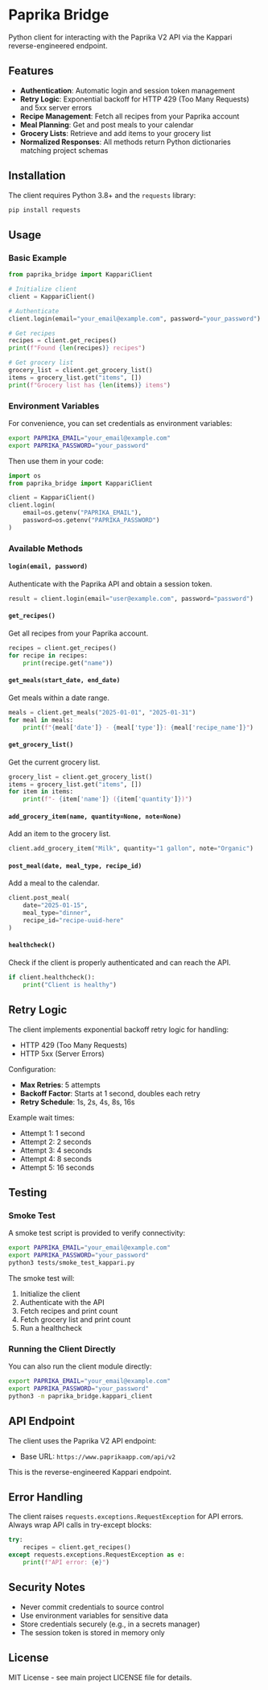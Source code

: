 # Paprika Bridge

Python client for interacting with the Paprika V2 API via the Kappari reverse-engineered endpoint.

## Features

- **Authentication**: Automatic login and session token management
- **Retry Logic**: Exponential backoff for HTTP 429 (Too Many Requests) and 5xx server errors
- **Recipe Management**: Fetch all recipes from your Paprika account
- **Meal Planning**: Get and post meals to your calendar
- **Grocery Lists**: Retrieve and add items to your grocery list
- **Normalized Responses**: All methods return Python dictionaries matching project schemas

## Installation

The client requires Python 3.8+ and the `requests` library:

```bash
pip install requests
```

## Usage

### Basic Example

```python
from paprika_bridge import KappariClient

# Initialize client
client = KappariClient()

# Authenticate
client.login(email="your_email@example.com", password="your_password")

# Get recipes
recipes = client.get_recipes()
print(f"Found {len(recipes)} recipes")

# Get grocery list
grocery_list = client.get_grocery_list()
items = grocery_list.get("items", [])
print(f"Grocery list has {len(items)} items")
```

### Environment Variables

For convenience, you can set credentials as environment variables:

```bash
export PAPRIKA_EMAIL="your_email@example.com"
export PAPRIKA_PASSWORD="your_password"
```

Then use them in your code:

```python
import os
from paprika_bridge import KappariClient

client = KappariClient()
client.login(
    email=os.getenv("PAPRIKA_EMAIL"),
    password=os.getenv("PAPRIKA_PASSWORD")
)
```

### Available Methods

#### `login(email, password)`
Authenticate with the Paprika API and obtain a session token.

```python
result = client.login(email="user@example.com", password="password")
```

#### `get_recipes()`
Get all recipes from your Paprika account.

```python
recipes = client.get_recipes()
for recipe in recipes:
    print(recipe.get("name"))
```

#### `get_meals(start_date, end_date)`
Get meals within a date range.

```python
meals = client.get_meals("2025-01-01", "2025-01-31")
for meal in meals:
    print(f"{meal['date']} - {meal['type']}: {meal['recipe_name']}")
```

#### `get_grocery_list()`
Get the current grocery list.

```python
grocery_list = client.get_grocery_list()
items = grocery_list.get("items", [])
for item in items:
    print(f"- {item['name']} ({item['quantity']})")
```

#### `add_grocery_item(name, quantity=None, note=None)`
Add an item to the grocery list.

```python
client.add_grocery_item("Milk", quantity="1 gallon", note="Organic")
```

#### `post_meal(date, meal_type, recipe_id)`
Add a meal to the calendar.

```python
client.post_meal(
    date="2025-01-15",
    meal_type="dinner",
    recipe_id="recipe-uuid-here"
)
```

#### `healthcheck()`
Check if the client is properly authenticated and can reach the API.

```python
if client.healthcheck():
    print("Client is healthy")
```

## Retry Logic

The client implements exponential backoff retry logic for handling:
- HTTP 429 (Too Many Requests)
- HTTP 5xx (Server Errors)

Configuration:
- **Max Retries**: 5 attempts
- **Backoff Factor**: Starts at 1 second, doubles each retry
- **Retry Schedule**: 1s, 2s, 4s, 8s, 16s

Example wait times:
- Attempt 1: 1 second
- Attempt 2: 2 seconds
- Attempt 3: 4 seconds
- Attempt 4: 8 seconds
- Attempt 5: 16 seconds

## Testing

### Smoke Test

A smoke test script is provided to verify connectivity:

```bash
export PAPRIKA_EMAIL="your_email@example.com"
export PAPRIKA_PASSWORD="your_password"
python3 tests/smoke_test_kappari.py
```

The smoke test will:
1. Initialize the client
2. Authenticate with the API
3. Fetch recipes and print count
4. Fetch grocery list and print count
5. Run a healthcheck

### Running the Client Directly

You can also run the client module directly:

```bash
export PAPRIKA_EMAIL="your_email@example.com"
export PAPRIKA_PASSWORD="your_password"
python3 -m paprika_bridge.kappari_client
```

## API Endpoint

The client uses the Paprika V2 API endpoint:
- Base URL: `https://www.paprikaapp.com/api/v2`

This is the reverse-engineered Kappari endpoint.

## Error Handling

The client raises `requests.exceptions.RequestException` for API errors. Always wrap API calls in try-except blocks:

```python
try:
    recipes = client.get_recipes()
except requests.exceptions.RequestException as e:
    print(f"API error: {e}")
```

## Security Notes

- Never commit credentials to source control
- Use environment variables for sensitive data
- Store credentials securely (e.g., in a secrets manager)
- The session token is stored in memory only

## License

MIT License - see main project LICENSE file for details.
